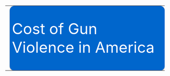 <style>
.body {
  font-family: 'Courier New', monospace;
}

.banner{
width:100%;
height: 200px;
margin:7px auto;
-moz-box-shadow: 0 1px 3px rgba(0,0,0,0.5);
-webkit-box-shadow: 0 1px 3px rgba(0,0,0,0.5);
-moz-border-radius: 15px;
-webkit-border-radius: 15px;

}

.banner0{ background: #0066cc  url(banner0.png) no-repeat center left;
 }
  
.cells {
  fill: #bf3737;
}

.label {
  text-anchor: start;
  font: 24px sans-serif;
}
 
 .slidecontainer {
  width: 90%; /* Width of the outside container */
}

/* The slider itself */
.slider {
  -webkit-appearance: none;  /* Override default CSS styles */
  appearance: none;
  width: 100%; /* Full-width */
  height: 25px; /* Specified height */
  background: #d3d3d3; /* Grey background */
  outline: none; /* Remove outline */
  opacity: 0.7; /* Set transparency (for mouse-over effects on hover) */
  -webkit-transition: .2s; /* 0.2 seconds transition on hover */
  transition: opacity .2s;
}

/* Mouse-over effects */
.slider:hover {
  opacity: 1; /* Fully shown on mouse-over */
}

/* The slider handle (use -webkit- (Chrome, Opera, Safari, Edge) and -moz- (Firefox) to override default look) */
.slider::-webkit-slider-thumb {
  -webkit-appearance: none; /* Override default look */
  appearance: none;
  width: 25px; /* Set a specific slider handle width */
  height: 25px; /* Slider handle height */
  background: #0066cc; /* Green background */
  cursor: pointer; /* Cursor on hover */
}

.slider::-moz-range-thumb {
  width: 25px; /* Set a specific slider handle width */
  height: 25px; /* Slider handle height */
  background: #04AA6D; /* Green background */
  cursor: pointer; /* Cursor on hover */
}

.button {
  transition-duration: 0.4s;
}

.button:hover {
  background-color: #4CAF50; /* Green */
  color: white;
}

.button2 {
  background-color: white; 
  color: black; 
  border: 2px solid #008CBA;
}

.button2:hover {
  background-color: #008CBA;
  color: white;
}

.axis path{
  stroke:black;
  stroke-width:2px ;
}   

.axis line{
  stroke: black;
  stroke-width: 1.5px;
} 
  
.axis text{
  fill: black;
  font-weight: bold;
  font-size: 14px;
  font-family:"Arial Black", Gadget, sans-serif;
} 

.legend text{
   fill:  black;
   font-family:"Arial Black", Gadget, sans-serif;
}
</style>


<table>
<tr>
<td><img src="images.png"></td>
<td style="vertical-align: middle;" class="banner banner0">
    <font size="10" color="#ffffff">Cost of Gun Violence in America </font>
</td>
</tr>
</table>

<div id="state_heat_map"></div>

  <script src="https://d3js.org/d3.v4.min.js" type="text/JavaScript"></script> 
  <script src="https://d3js.org/d3-scale-chromatic.v1.min.js"></script>
<script>

function colorLogic(rate, option){

  if(option == 1){
     return "	rgb(128,128,128)";
  } else {
  
     if(rate > 19){
        return "rgb(255, 0, 0)";
     } else if (rate <19 && rate >15){
        return "rgb(0, 191, 255)";
     } else if (rate <15 && rate >9){
        return "rgb(0, 128, 255)";
     } else if(rate <9 && rate >5){
        return "rgb(0, 64, 255)";
     } else {
        return "rgb(0, 0, 255)";
     }
 }
}

d3.csv("https://raw.githubusercontent.com/riyazomran/cs419-narrative-visualization/gh-pages/Wonder-CDC-US%20-States-Gun-Violence.csv",function(data) {

// set the dimensions and margins of the graph
var margin = {top: 20, right: 25, bottom: 30, left: 40},
  width = 1000 - margin.left - margin.right,
  height = 1200 - margin.top - margin.bottom;

// append the svg object to the body of the page
var svg = d3.select("#state_heat_map")
.append("svg")
  .attr("width", width + margin.left + margin.right)
  .attr("height", height + margin.top + margin.bottom)
.append("g")
  .attr("transform",
        "translate(" + margin.left + "," + margin.top + ")");

var groupByYears = d3.map(data, function(d){return d.YEAR;}).keys()
var groupByState=  d3.map(data, function(d){return d.STATE;}).keys()

var x = d3.scaleBand()
    .range([ 0, width ])
    .domain(groupByYears)
    .padding(0.05);
  svg.append("g")
    .style("font-size", 15)
    .attr("transform", "translate(0," + height + ")")
    .call(d3.axisBottom(x).tickSize(0))
    .select(".domain").remove()

  // Build Y scales and axis:
  var y = d3.scaleBand()
    .range([ height, 0 ])
    .domain(groupByState)
    .padding(0.05);
  svg.append("g")
    .style("font-size", 15)
    .call(d3.axisLeft(y).tickSize(0))
    .select(".domain").remove()
    
      var myColor = d3.scaleLinear().domain([1,26])
  .range(["green", "red"]);
  
      
      //d3.scaleSequential()
    //.interpolator(d3.interpolateInferno)
    //.domain([1,25])
    
      var Tooltip = d3.select("#state_heat_map")
    .append("div")
    .style("opacity", 0)
    .attr("class", "tooltip")
    .style("background-color", "white")
    .style("border", "solid")
    .style("border-width", "2px")
    .style("border-radius", "5px")
    .style("padding", "5px")
    
    var mouseover = function(d) {
    Tooltip
      .style("opacity", 1)
    d3.select(this)
      .style("stroke", "black")
      .style("opacity", 1)
  }
  var mousemove = function(d) {
    Tooltip
      .html("State Gun Related Death Rate " + d.RATE)
      .style("left", (d3.mouse(this)[0]+70) + "px")
      .style("top", (d3.mouse(this)[1]) + "px")
  }
  var mouseleave = function(d) {
    Tooltip
      .style("opacity", 0)
    d3.select(this)
      .style("stroke", "none")
      .style("opacity", 0.8)
  }
  
  var onclick = function(d) {
    svg.selectAll()
    .data(data, function(d) {return d.YEAR+':'+d.STATE;})
    .enter()
    .append("rect")
      .attr("x", function(d) { return x(d.YEAR) })
      .attr("y", function(d) { return y(d.STATE) })
      .attr("rx", 4)
      .attr("ry",4)
      .attr("width", x.bandwidth())
      .attr("height", y.bandwidth())
      .style("fill", function(d) { return colorLogic(d.RATE,2)} )
      .style("stroke-width", 4)
      .style("stroke", "none")
      .style("opacity", 0.8)
    .on("mouseover", mouseover)
    .on("mousemove", mousemove)
    .on("mouseleave", mouseleave)
    .on("click",onclick)
  }

  svg.selectAll()
    .data(data, function(d) {return d.YEAR+':'+d.STATE;})
    .enter()
    .append("rect")
      .attr("x", function(d) { return x(d.YEAR) })
      .attr("y", function(d) { return y(d.STATE) })
      .attr("rx", 4)
      .attr("ry",4)
      .attr("width", x.bandwidth())
      .attr("height", y.bandwidth())
      .style("fill", function(d) { return colorLogic(d.RATE,1)} )
      .style("stroke-width", 4)
      .style("stroke", "none")
      .style("opacity", 0.8)
    .on("mouseover", mouseover)
    .on("mousemove", mousemove)
    .on("mouseleave", mouseleave)
    .on("click",onclick)

})
</script>
